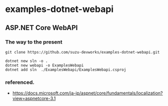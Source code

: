 # examples-dotnet-webapi

## ASP.NET Core WebAPI 

### The way to the present

```shell
git clone https://github.com/suzu-devworks/examples-dotnet-webapi.git

dotnet new sln -o .
dotnet new webapi -o ExamplesWebapi
dotnet add sln  ./ExamplesWebapi/ExamplesWebapi.csproj

```

### referenced.

* https://docs.microsoft.com/ja-jp/aspnet/core/fundamentals/localization?view=aspnetcore-3.1

